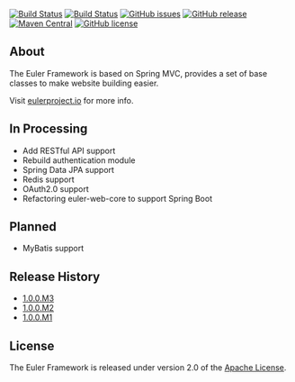 [![Build Status](https://www.travis-ci.org/euler-projects/euler-framework.svg?branch=develop)](https://www.travis-ci.org/euler-projects/euler-framework)
[![Build Status](https://ci.eulerproject.io/job/euler-framework-latest-jdk8/badge/icon?subject=Jenkins)](https://ci.eulerproject.io/job/euler-framework-latest-jdk8/)
[![GitHub issues](https://img.shields.io/github/issues/euler-projects/euler-framework.svg)](https://github.com/euler-projects/euler-framework/issues)
[![GitHub release](https://img.shields.io/github/release/euler-projects/euler-framework.svg)](https://github.com/euler-projects/euler-framework/releases)
[![Maven Central](https://maven-badges.herokuapp.com/maven-central/org.eulerframework/euler-framework/badge.svg)](https://maven-badges.herokuapp.com/maven-central/org.eulerframework/euler-framework)
[![GitHub license](https://img.shields.io/github/license/euler-projects/euler-framework.svg)](https://raw.githubusercontent.com/euler-projects/euler-framework/master/LICENSE)

## About

The Euler Framework is based on Spring MVC, provides a set of base classes to make website building easier.

Visit [eulerproject.io][] for more info.

## In Processing

* Add RESTful API support
* Rebuild authentication module
* Spring Data JPA support
* Redis support
* OAuth2.0 support
* Refactoring euler-web-core to support Spring Boot

## Planned

* MyBatis support

## Release History

* [1.0.0.M3](https://github.com/euler-projects/euler-framework/releases/tag/1.0.0.M3)
* [1.0.0.M2](https://github.com/euler-projects/euler-framework/releases/tag/1.0.0.M2)
* [1.0.0.M1](https://github.com/euler-projects/euler-framework/releases/tag/1.0.0.M1)

## License

The Euler Framework is released under version 2.0 of the [Apache License][].

[MIT License]: https://opensource.org/licenses/MIT
[Apache License]: http://www.apache.org/licenses/LICENSE-2.0
[eulerproject.io]: https://eulerproject.io
